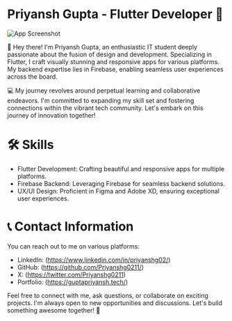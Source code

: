 
# Priyansh Gupta - Flutter Developer 🚀

![App Screenshot](https://boards.holopin.io/priyanshg0211)

👋 Hey there! I'm Priyansh Gupta, an enthusiastic IT student deeply passionate about the fusion of design and development. Specializing in Flutter, I craft visually stunning and responsive apps for various platforms. My backend expertise lies in Firebase, enabling seamless user experiences across the board.

💻 My journey revolves around perpetual learning and collaborative endeavors. I'm committed to expanding my skill set and fostering connections within the vibrant tech community. Let's embark on this journey of innovation together!

# 🛠 Skills

* Flutter Development: Crafting beautiful and responsive apps for multiple platforms.
* Firebase Backend: Leveraging Firebase for seamless backend solutions.
* UX/UI Design: Proficient in Figma and Adobe XD, ensuring exceptional user experiences.

# 📞 Contact Information

You can reach out to me on various platforms:

* LinkedIn: (https://www.linkedin.com/in/priyanshg02/)
* GitHub: (https://github.com/Priyanshg0211/)
* X: (https://twitter.com/Priyanshg0211)
* Portfolio: (https://guptapriyansh.tech/)


Feel free to connect with me, ask questions, or collaborate on exciting projects. I'm always open to new opportunities and discussions. Let's build something awesome together! 🌟
